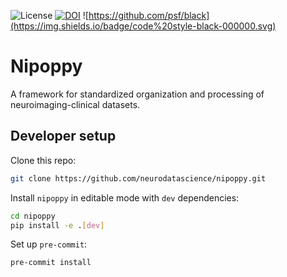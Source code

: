 ![License](https://img.shields.io/badge/license-MIT-blue.svg)
[![DOI](https://zenodo.org/badge/DOI/10.5281/zenodo.8084759.svg)](https://doi.org/10.5281/zenodo.8084759)
![https://github.com/psf/black](https://img.shields.io/badge/code%20style-black-000000.svg)

# Nipoppy

A framework for standardized organization and processing of neuroimaging-clinical datasets.

## Developer setup

Clone this repo:

```bash
git clone https://github.com/neurodatascience/nipoppy.git
```

Install `nipoppy` in editable mode with `dev` dependencies:
```bash
cd nipoppy
pip install -e .[dev]
```

Set up `pre-commit`:
```bash
pre-commit install
```
